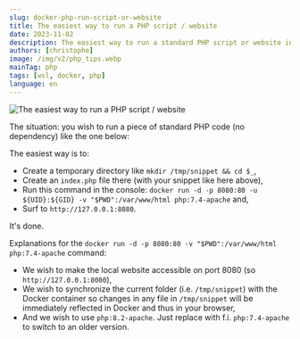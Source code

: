 ```yaml
---
slug: docker-php-run-script-or-website
title: The easiest way to run a PHP script / website
date: 2023-11-02
description: The easiest way to run a standard PHP script or website instantly using Docker. Just one docker run command and your code is live for quick testing.
authors: [christophe]
image: /img/v2/php_tips.webp
mainTag: php
tags: [wsl, docker, php]
language: en
---
```

![The easiest way to run a PHP script / website](/img/v2/php_tips.webp)

The situation: you wish to run a piece of standard PHP code (no dependency) like the one below:

<Snippet filename="index.php" source="./files/index.php" />

<!-- truncate -->

The easiest way is to:

* Create a temporary directory like `mkdir /tmp/snippet && cd $_`,
* Create an `index.php` file there (with your snippet like here above),
* Run this command in the console: `docker run -d -p 8080:80 -u ${UID}:${GID} -v "$PWD":/var/www/html php:7.4-apache` and,
* Surf to `http://127.0.0.1:8080`.

It's done.

Explanations for the `docker run -d -p 8080:80 -v "$PWD":/var/www/html php:7.4-apache` command:

* We wish to make the local website accessible on port 8080 (so `http://127.0.0.1:8080`),
* We wish to synchronize the current folder (i.e. `/tmp/snippet`) with the Docker container so changes in any file in `/tmp/snippet` will be immediately reflected in Docker and thus in your browser,
* And we wish to use `php:8.2-apache`. Just replace with f.i. `php:7.4-apache` to switch to an older version.